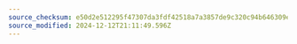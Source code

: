 ```yaml
---
source_checksum: e50d2e512295f47307da3fdf42518a7a3857de9c320c94b646309e05cb8b2f2d
source_modified: 2024-12-12T21:11:49.596Z
---
```


